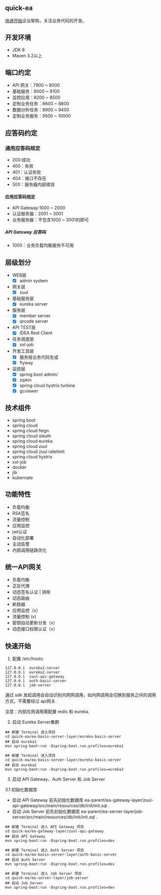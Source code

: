 ## quick-ea
[快速开始](https://github.com/bugjc/quick-ea/wiki/%E5%BF%AB%E9%80%9F%E5%BC%80%E5%A7%8B)企业架构，关注业务代码的开发。  

## 开发环境
- JDK 8
- Maven 3.2以上

## 端口约定
- API 网关：7900 ~ 8000
- 基础服务：8000 ~ 8100
- 监控应用：8200 ~ 8500
- 定制业务任务：8600 ~ 8800
- 数据分析任务：8900 ~ 9400
- 定制业务服务：9500 ~ 10000

## 应答码约定
### 通用应答码规定
- 200:成功
- 400：失败
- 401：认证失败
- 404：接口不存在
- 500：服务器内部错误
#### 应用应答码规定
- API Gateway:1000 ~ 2000
- 认证服务器：2001 ~ 3001
- 业务服务器：不包含1000 ~ 3001的即可

##### API Gateway 应答码
- 1000：业务负载均衡服务不可用

## 层级划分
- WEB层
    - [x] admin system
- 网关层
    - [x] zuul
- 基础服务层
    - [x] eureka server
- 服务层
    - [x] member server
    - [x] qrcode server
- API TEST层
    - [x] IDEA Rest Client
- 任务调度层
    - [x] xxl-job
- 开发工具层
    - [x] 服务层业务代码生成
    - [x] flyway
- 监控层
    - [x] spring boot admin/
    - [x] zipkin
    - [x] spring cloud hystrix turbine
    - [x] gcviewer

## 技术组件
- spring boot
- spring cloud 
- spring cloud feign
- spring cloud sleuth
- spring cloud eureka
- spring cloud zuul
- spring cloud zuul ratelimit
- spring cloud hystrix
- xxl-job
- docker
- jib
- kubernate

## 功能特性

- 负载均衡
- RSA签名
- 流量控制
- 应用监控
- jwt认证
- 自动化部署
- 主动告警
- 内部调用链路优化

## 统一API网关
- 负载均衡
- 正反代理
- 动态签名认证 | 排除
- 动态路由
- 断路器
- 应用监控（x）
- 流量控制 (x)
- 密钥自动更新分发（x）
- 动态接口权限认证（x）

## 快速开始

1. 配置 /etc/hosts:
```
127.0.0.1  eureka1-server
127.0.0.1  eureka2-server
127.0.0.1  zuul-api-gateway
127.0.0.1  auth-basic-server
127.0.0.1  job-server
```
通过 sdk 发起调用会自动识别内网网调用，如内网调用会切换到服务之间的调用方式，不需要经过 api网关.

注意：内部应用调用需配置 redis 和 eureka.

2. 启动 Eureka Server集群
```
## 新建 Terminal 进入项目
cd quick-ea/ea-basis-server-layer/eureka-basis-server
## 启动 eureka1
mvn spring-boot:run -Dspring-boot.run.profiles=eureka1

## 新建 Terminal 进入项目
cd quick-ea/ea-basis-server-layer/eureka-basis-server
## 启动 eureka2
mvn spring-boot:run -Dspring-boot.run.profiles=eureka2
```
3. 启动 API Gateway、Auth Server 和 Job Server

3.1 初始化数据库
- 启动 API Gateway 前先初始化数据库 ea-parent/ea-gateway-layer/zuul-api-gateway/src/main/resources/db/init/init.sql .
- 启动 Job Server 前先初始化数据库 ea-parent/ea-server-layer/job-server/src/main/resources/db/init/init.sql .

```
## 新建 Terminal 进入 API Gateway 项目
cd quick-ea/ea-gateway-layer/zuul-api-gateway
## 启动 API Gateway
mvn spring-boot:run -Dspring-boot.run.profiles=dev

## 新建 Terminal 进入 Auth Server 项目
cd quick-ea/ea-basis-server-layer/auth-basic-server
## 启动 Auth Server
mvn spring-boot:run -Dspring-boot.run.profiles=dev

## 新建 Terminal 进入 Job Server 项目
cd quick-ea/ea-server-layer/job-server
## 启动 Job Server
mvn spring-boot:run -Dspring-boot.run.profiles=dev
```